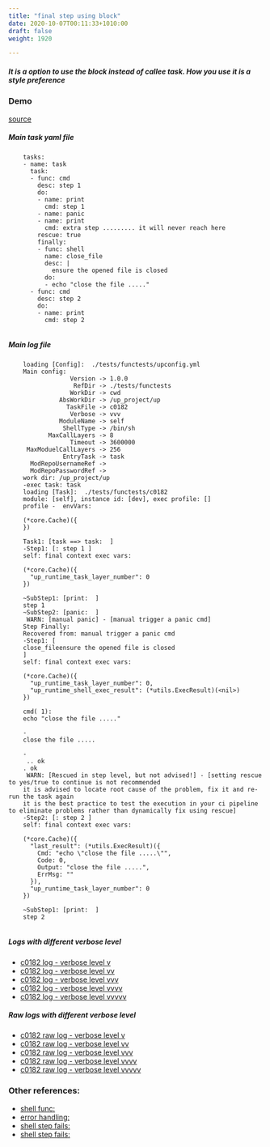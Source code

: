 ```yaml
---
title: "final step using block"
date: 2020-10-07T00:11:33+1010:00
draft: false
weight: 1920

---
```


##### It is a option to use the block instead of callee task. How you use it is a style preference


### Demo








[source](https://github.com/upcmd/up/blob/master/tests/functests/c0182.yml)

##### Main task yaml file
```
    tasks:
    - name: task
      task:
      - func: cmd
        desc: step 1
        do:
        - name: print
          cmd: step 1
        - name: panic
        - name: print
          cmd: extra step ......... it will never reach here
        rescue: true
        finally:
        - func: shell
          name: close_file
          desc: |
            ensure the opened file is closed
          do:
          - echo "close the file ....."
      - func: cmd
        desc: step 2
        do:
        - name: print
          cmd: step 2
    
```
##### Main log file
```
    loading [Config]:  ./tests/functests/upconfig.yml
    Main config:
                 Version -> 1.0.0
                  RefDir -> ./tests/functests
                 WorkDir -> cwd
              AbsWorkDir -> /up_project/up
                TaskFile -> c0182
                 Verbose -> vvv
              ModuleName -> self
               ShellType -> /bin/sh
           MaxCallLayers -> 8
                 Timeout -> 3600000
     MaxModuelCallLayers -> 256
               EntryTask -> task
      ModRepoUsernameRef -> 
      ModRepoPasswordRef -> 
    work dir: /up_project/up
    -exec task: task
    loading [Task]:  ./tests/functests/c0182
    module: [self], instance id: [dev], exec profile: []
    profile -  envVars:
    
    (*core.Cache)({
    })
    
    Task1: [task ==> task:  ]
    -Step1: [: step 1 ]
    self: final context exec vars:
    
    (*core.Cache)({
      "up_runtime_task_layer_number": 0
    })
    
    ~SubStep1: [print:  ]
    step 1
    ~SubStep2: [panic:  ]
     WARN: [manual panic] - [manual trigger a panic cmd]
    Step Finally:
    Recovered from: manual trigger a panic cmd
    -Step1: [
    close_fileensure the opened file is closed
    ]
    self: final context exec vars:
    
    (*core.Cache)({
      "up_runtime_task_layer_number": 0,
      "up_runtime_shell_exec_result": (*utils.ExecResult)(<nil>)
    })
    
    cmd( 1):
    echo "close the file ....."
    
    -
    close the file .....
    
    -
     .. ok
    . ok
     WARN: [Rescued in step level, but not advised!] - [setting rescue to yes/true to continue is not recommended
    it is advised to locate root cause of the problem, fix it and re-run the task again
    it is the best practice to test the execution in your ci pipeline to eliminate problems rather than dynamically fix using rescue]
    -Step2: [: step 2 ]
    self: final context exec vars:
    
    (*core.Cache)({
      "last_result": (*utils.ExecResult)({
        Cmd: "echo \"close the file .....\"",
        Code: 0,
        Output: "close the file .....",
        ErrMsg: ""
      }),
      "up_runtime_task_layer_number": 0
    })
    
    ~SubStep1: [print:  ]
    step 2
    
```


##### Logs with different verbose level
* [c0182 log - verbose level v](../../logs/c0182_v)
* [c0182 log - verbose level vv](../../logs/c0182_vv)
* [c0182 log - verbose level vvv](../../logs/c0182_vvvv)
* [c0182 log - verbose level vvvv](../../logs/c0182_vvvv)
* [c0182 log - verbose level vvvvv](../../logs/c0182_vvvvv)

##### Raw logs with different verbose level
* [c0182 raw log - verbose level v](../../reflogs/c0182_v.log)
* [c0182 raw log - verbose level vv](../../reflogs/c0182_vv.log)
* [c0182 raw log - verbose level vvv](../../reflogs/c0182_vvv.log)
* [c0182 raw log - verbose level vvvv](../../reflogs/c0182_vvvv.log)
* [c0182 raw log - verbose level vvvvv](../../reflogs/c0182_vvvvv.log)








### Other references:
* [shell func:](../../quick-start/c0002/)
* [error handling:](../../test-debug/error_handling/)
* [shell step fails:](../../flow-controll/f0171/)
* [shell step fails:](../../flow-controll/c0172/)
